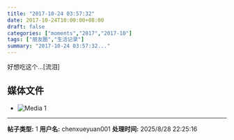 ```yaml
---
title: "2017-10-24 03:57:32"
date: 2017-10-24T10:00:00+08:00
draft: false
categories: ["moments","2017","2017-10"]
tags: ["朋友圈","生活记录"]
summary: "2017-10-24 03:57:32..."
---
```


好想吃这个…[流泪]

## 媒体文件

- ![Media 1](/Moments/photos/2017-10-24/201710240357320.jpg)

---

**帖子类型:** 1
**用户名:** chenxueyuan001
**处理时间:** 2025/8/28 22:25:16